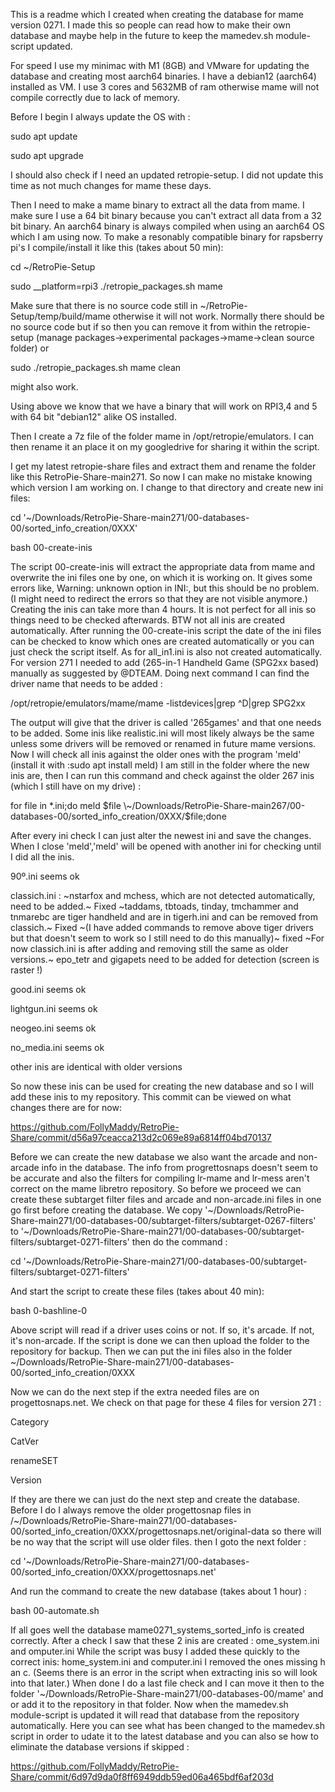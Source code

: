 This is a readme which I created when creating the database for mame version 0271.
I made this so people can read how to make their own database and maybe help in the future to keep the mamedev.sh module-script updated.

For speed I use my minimac with M1 (8GB) and VMware for updating the database and creating most aarch64 binaries.
I have a debian12 (aarch64) installed as VM.
I use 3 cores and 5632MB of ram otherwise mame will not compile correctly due to lack of memory.

Before I begin I always update the OS with :

sudo apt update

sudo apt upgrade

I should also check if I need an updated retropie-setup.
I did not update this time as not much changes for mame these days.

Then I need to make a mame binary to extract all the data from mame.
I make sure I use a 64 bit binary because you can't extract all data from a 32 bit binary.
An aarch64 binary is always compiled when using an aarch64 OS which I am using now.
To make a resonably compatible binary for rapsberry pi's I compile/install it like this (takes about 50 min):

cd \~/RetroPie-Setup

sudo __platform=rpi3 ./retropie_packages.sh mame 

Make sure that there is no source code still in \~/RetroPie-Setup/temp/build/mame otherwise it will not work.
Normally there should be no source code but if so then you can remove it from within the retropie-setup (manage packages->experimental packages->mame->clean source folder)
or

sudo ./retropie_packages.sh mame clean

might also work.

Using above we know that we have a binary that will work on RPI3,4 and 5 with 64 bit "debian12" alike OS installed.

Then I create a 7z file of the folder mame in /opt/retropie/emulators.
I can then rename it an place it on my googledrive for sharing it within the script.

I get my latest retropie-share files and extract them and rename the folder like this RetroPie-Share-main271.
So now I can make no mistake knowing which version I am working on.
I change to that directory and create new ini files:

cd '\~/Downloads/RetroPie-Share-main271/00-databases-00/sorted_info_creation/0XXX'

bash 00-create-inis

The script 00-create-inis will extract the appropriate data from mame and overwrite the ini files one by one, on which it is working on.
It gives some errors like, Warning: unknown option in INI:, but this should be no problem.
(I might need to redirect the errors so that they are not visible anymore.)
Creating the inis can take more than 4 hours.
It is not perfect for all inis so things need to be checked afterwards.
BTW not all inis are created automatically.
After running the 00-create-inis script the date of the ini files can be checked to know which ones are created automatically or you can just check the script itself.
As for all_in1.ini is also not created automatically.
For version 271 I needed to add (265-in-1 Handheld Game (SPG2xx based) manually as suggested by @DTEAM.
Doing next command I can find the driver name that needs to be added :

/opt/retropie/emulators/mame/mame -listdevices|grep ^D|grep SPG2xx

The output will give that the driver is called '265games' and that one needs to be added.
Some inis like realistic.ini will most likely always be the same unless some drivers will be removed or renamed in future mame versions.
Now I will check all inis against the older ones with the program 'meld' (install it with :sudo apt install meld)
I am still in the folder where the new inis are, then I can run this command and check against the older 267 inis (which I still have on my drive) :

for file in *.ini;do meld $file \~/Downloads/RetroPie-Share-main267/00-databases-00/sorted_info_creation/0XXX/$file;done

After every ini check I can just alter the newest ini and save the changes.
When I close 'meld','meld' will be opened with another ini for checking until I did all the inis.

90º.ini seems ok

classich.ini :
~nstarfox and mchess, which are not detected automatically, need to be added.~ Fixed
~taddams, tbtoads, tinday, tmchammer and tnmarebc are tiger handheld and are in tigerh.ini and can be removed from classich.~ Fixed
~(I have added commands to remove above tiger drivers but that doesn't seem to work so I still need to do this manually)~ fixed
~For now classich.ini is after adding and removing still the same as older versions.~ 
epo_tetr and gigapets need to be added for detection (screen is raster !)

good.ini seems ok

lightgun.ini seems ok

neogeo.ini seems ok

no_media.ini seems ok

other inis are identical with older versions

So now these inis can be used for creating the new database and so I will add these inis to my repository.
This commit can be viewed on what changes there are for now:

https://github.com/FollyMaddy/RetroPie-Share/commit/d56a97ceacca213d2c069e89a6814ff04bd70137

Before we can create the new database we also want the arcade and non-arcade info in the database.
The info from progrettosnaps doesn't seem to be accurate and also the filters for compiling lr-mame and lr-mess aren't correct on the mame libretro repository.
So before we proceed we can create these subtarget filter files and arcade and non-arcade.ini files in one go first before creating the database.
We copy '\~/Downloads/RetroPie-Share-main271/00-databases-00/subtarget-filters/subtarget-0267-filters'
to 
'\~/Downloads/RetroPie-Share-main271/00-databases-00/subtarget-filters/subtarget-0271-filters'
then do the command :

cd '\~/Downloads/RetroPie-Share-main271/00-databases-00/subtarget-filters/subtarget-0271-filters'

And start the script to create these files (takes about 40 min):

bash 0-bashline-0

Above script will read if a driver uses coins or not.
If so, it's arcade.
If not, it's non-arcade.
If the script is done we can then upload the folder to the repository for backup.
Then we can put the ini files also in the folder \~/Downloads/RetroPie-Share-main271/00-databases-00/sorted_info_creation/0XXX

Now we can do the next step if the extra needed files are on progettosnaps.net.
We check on that page for these 4 files for version 271 :

Category

CatVer

renameSET

Version

If they are there we can just do the next step and create the database.
Before I do I always remove the older progettosnap files in /\~/Downloads/RetroPie-Share-main271/00-databases-00/sorted_info_creation/0XXX/progettosnaps.net/original-data
so there will be no way that the script will use older files.
then I goto the next folder :

cd '\~/Downloads/RetroPie-Share-main271/00-databases-00/sorted_info_creation/0XXX/progettosnaps.net' 

And run the command to create the new database (takes about 1 hour) :

bash 00-automate.sh

If all goes well the database mame0271_systems_sorted_info is created correctly.
After a check I saw that these 2 inis are created :
ome_system.ini and omputer.ini
While the script was busy I added these quickly to the correct inis:
home_system.ini and computer.ini
I removed the ones missing h an c.
(Seems there is an error in the script when extracting inis so will look into that later.)
When done I do a last file check and I can move it then to the folder '\~/Downloads/RetroPie-Share-main271/00-databases-00/mame' and or add it to the repository in that folder.
Now when the mamedev.sh module-script is updated it will read that database from the repository automatically.
Here you can see what has been changed to the mamedev.sh script in order to udate it to the latest database and you can also se how to eliminate the database versions if skipped :

https://github.com/FollyMaddy/RetroPie-Share/commit/6d97d9da0f8ff6949ddb59ed06a465bdf6af203d


